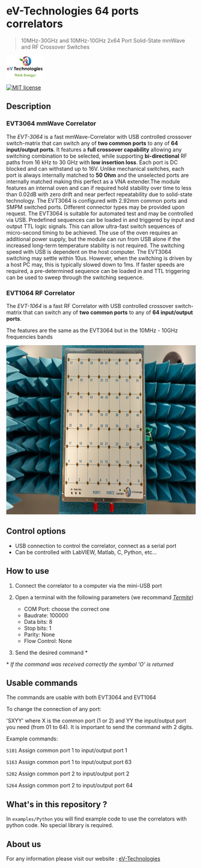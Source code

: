 
# eV-Technologies 64 ports correlators

> 10MHz-30GHz and 10MHz-10GHz 2x64 Port Solid-State mmWave and RF Crossover Switches

<a href="https://ev-technologies.com/">
<img src="img/logo_eV-Technologies.png" height="60" alt="logo_eV-Technologies">

[![MIT license](https://img.shields.io/badge/License-MIT-blue.svg)](https://lbesson.mit-license.org/)

## Description

### EVT3064 mmWave Correlator

The *EVT-3064* is a fast mmWave-Correlator with USB controlled crossover switch-matrix that can switch any of **two common ports** to any of **64 input/output ports**.
It features a **full crossover capability** allowing any switching combination to be selected, while supporting **bi-directional** RF paths from 16 kHz to 30 GHz with **low insertion loss**. Each port is DC blocked and can withstand up to 16V.
Unlike mechanical switches, each port is always internally matched to **50 Ohm** and the unselected ports are internally matched making this perfect as a VNA extender.The module features an internal oven and can if required hold stability over time to less than 0.02dB with zero drift and near perfect repeatability due to solid-state technology.
The EVT3064 is configured with 2.92mm common ports and SMPM switched ports. Different connector types may be provided upon request. The EVT3064 is suitable for automated test and may be controlled via USB.
Predefined sequences can be loaded in and triggered by input and output TTL logic signals. This can allow ultra-fast switch sequences of micro-second timing to be achieved.
The use of the oven requires an additional power supply, but the module can run from USB alone if the increased long-term temperature stability is not required.
The switching speed with USB is dependent on the host computer. The EVT3064 switching may settle within 10us. However, when the switching is driven by a host PC may, this is typically slowed down to 1ms. If faster speeds are required, a pre-determined sequence can be loaded in and TTL triggering can be used to sweep through the switching sequence.

### EVT1064 RF Correlator

The *EVT-1064* is a fast RF Correlator with USB controlled crossover switch-matrix that can switch any of **two common ports** to any of **64 input/output ports**.

The features are the same as the EVT3064 but in the 10MHz - 10GHz frequencies bands

<img src="img/Correlator.jpg" height="450" alt="Correlator">


## Control options

- USB connection to control the correlator, connect as a serial port
- Can be controlled with LabVIEW, Matlab, C, Python, etc…

## How to use

1. Connect the correlator to a computer via the mini-USB port

2. Open a terminal with the following parameters (we recommand [*Termite*](https://www.compuphase.com/software_termite.htm))
    - COM Port: choose the correct one
    - Baudrate: 100000
    - Data bits: 8
    - Stop bits: 1
    - Parity: None
    - Flow Control: None
3. Send the desired command *

\* *If the command was received correctly the symbol 'O' is returned*

## Usable commands

The commands are usable with both EVT3064 and EVT1064

To change the connection of any port:

'SXYY' where X is the common port (1 or 2) and YY the input/output port you need (from 01 to 64). It is important to send the command with 2 digits.

Example commands:

`S101` Assign common port 1 to input/output port 1

`S163` Assign common port 1 to input/output port 63

`S202` Assign common port 2 to input/output port 2

`S264` Assign common port 2 to input/output port 64

## What's in this repository ?

In `examples/Python` you will find example code to use the correlators with python code.
No special library is required.

## About us

For any information please visit our website : [eV-Technologies](https://ev-technologies.com/)
